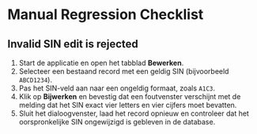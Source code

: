 # Manual Regression Checklist

## Invalid SIN edit is rejected
1. Start de applicatie en open het tabblad **Bewerken**.
2. Selecteer een bestaand record met een geldig SIN (bijvoorbeeld `ABCD1234`).
3. Pas het SIN-veld aan naar een ongeldig formaat, zoals `A1C3`.
4. Klik op **Bijwerken** en bevestig dat een foutvenster verschijnt met de melding dat het SIN exact vier letters en vier cijfers moet bevatten.
5. Sluit het dialoogvenster, laad het record opnieuw en controleer dat het oorspronkelijke SIN ongewijzigd is gebleven in de database.
